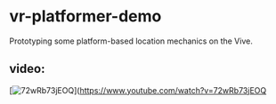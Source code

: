 # vr-platformer-demo

Prototyping some platform-based location mechanics on the Vive.

## video:
[![72wRb73jEOQ](https://img.youtube.com/vi/72wRb73jEOQ/0.jpg)](https://www.youtube.com/watch?v=72wRb73jEOQ
